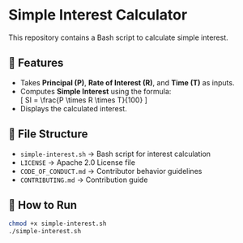 # Simple Interest Calculator

This repository contains a Bash script to calculate simple interest.

## 📌 Features
- Takes **Principal (P)**, **Rate of Interest (R)**, and **Time (T)** as inputs.
- Computes **Simple Interest** using the formula:  
  \[
  SI = \frac{P \times R \times T}{100}
  \]
- Displays the calculated interest.

## 📂 File Structure
- `simple-interest.sh` → Bash script for interest calculation
- `LICENSE` → Apache 2.0 License file
- `CODE_OF_CONDUCT.md` → Contributor behavior guidelines
- `CONTRIBUTING.md` → Contribution guide

## 🔧 How to Run
```bash
chmod +x simple-interest.sh
./simple-interest.sh
